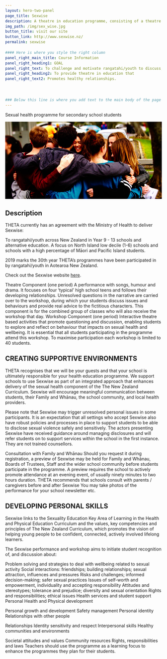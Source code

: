 ```yaml
---
layout: hero-two-panel
page_title: Sexwise
description: A theatre in education programme, consisting of a theatre performance and an interactive workshop.
img_path: /img/sex_wise.jpg
button_title: visit our site
button_link: http://www.sexwise.nz/
permalink: sexwise

#### Here is where you style the right column
panel_right_main_title: Course Information
panel_right_heading1: GOAL
panel_right_text: To challenge and motivate rangatahi/youth to discuss, explore and reflect on behaviours that affect their health and that of others, with reference to current accurate information.
panel_right_heading2: To provide theatre in education that
panel_right_text2: Promotes healthy relationships.



### Below this line is where you add text to the main body of the page
---
```


Sexual health programme for secondary school students

![Image](/img/sex_wise.jpg)

## Description

THETA currently has an agreement with the Ministry of Health to deliver Sexwise:

To rangatahi/youth across New Zealand in Year 9 - 13 schools and alternative education. A focus on North Island low decile (1-6) schools and schools with a high percentage of Māori and Pacific Island students.

2019 marks the 30th year THETA’s programmes have been participated in by rangatahi/youth in Aotearoa New Zealand.

Check out the Sexwise website [here](http://www.sexwise.nz/).

Theatre Component (one period)
A performance with songs, humour and drama. It focuses on four ‘typical’ high school teens and follows their developing relationships. Unresolved questions in the narrative are carried over to the workshop, during which your students discuss issues and behaviours and provide real advice to the fictitious characters.
This component is for the combined group of classes who will also receive the workshop that day.
Workshop Component (one period)
Interactive theatre based activities that promote questioning and discussion, enabling students to explore and reflect on behaviour that impacts on sexual health and wellbeing.
It is essential that all students participating in the programme attend this workshop.
To maximise participation each workshop is limited to 40 students.

## CREATING SUPPORTIVE ENVIRONMENTS
THETA recognises that we will be your guests and that your school is ultimately responsible for your health education programme. We support schools to use Sexwise as part of an integrated approach that enhances delivery of the sexual health component of the The New Zealand Curriculum. Sexwise will encourage meaningful communication between students, their Family and Whānau, the school community, and local health providers.

Please note that Sexwise may trigger unresolved personal issues in some participants. It is an expectation that all settings who accept Sexwise also have robust policies and processes in place to support students to be able to disclose sexual violence safely and sensitively. The actors presenting Sexwise have received guidance around managing disclosures and will refer students on to support services within the school in the first instance. They are not trained counsellors.

Consultation with Family and Whānau
Should you request it during registration, a preview of Sexwise may be held for Family and Whānau, Boards of Trustees, Staff and the wider school community before students participate in the programme. A preview requires the school to actively promote attendance at an evening event, of usually ninety minutes to two hours duration.
THETA recommends that schools consult with parents / caregivers before and after Sexwise You may take photos of the performance for your school newsletter etc.

## DEVELOPING PERSONAL SKILLS
Sexwise links to the Sexuality Education Key Area of Learning in the Health and Physical Education Curriculum and the values, key competencies and principles of The New Zealand Curriculum, which promotes the vision of helping young people to be confident, connected, actively involved lifelong learners.

The Sexwise performance and workshop aims to initiate student recognition of, and discussion about:

 Problem solving and strategies to deal with wellbeing related to sexual activity  Social interactions: friendships; building relationships; sexual attraction, influences and pressures  Risks and challenges; informed decision-making; safer sexual practices  Issues of self-worth and empowerment, individuality and accepting responsibility  Attitudes and stereotypes; tolerance and prejudice; diversity and sexual orientation  Rights and responsibilities; ethical issues  Health services and student support
Personal Health and Physical development

 Personal growth and development  Safety management  Personal identity
Relationships with other people

 Relationships  Identity sensitivity and respect  Interpersonal skills
Healthy communities and environments

 Societal attitudes and values  Community resources  Rights, responsibilities and laws
Teachers should use the programme as a learning focus to enhance the programmes they plan for their students.
